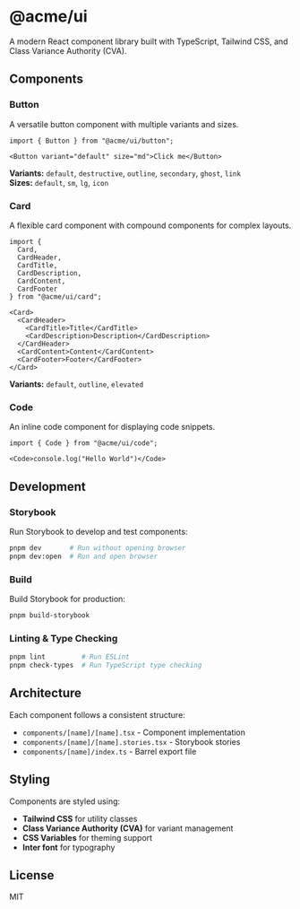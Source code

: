 # @acme/ui

A modern React component library built with TypeScript, Tailwind CSS, and Class Variance Authority (CVA).

## Components

### Button
A versatile button component with multiple variants and sizes.

```tsx
import { Button } from "@acme/ui/button";

<Button variant="default" size="md">Click me</Button>
```

**Variants:** `default`, `destructive`, `outline`, `secondary`, `ghost`, `link`  
**Sizes:** `default`, `sm`, `lg`, `icon`

### Card
A flexible card component with compound components for complex layouts.

```tsx
import {
  Card,
  CardHeader,
  CardTitle,
  CardDescription,
  CardContent,
  CardFooter
} from "@acme/ui/card";

<Card>
  <CardHeader>
    <CardTitle>Title</CardTitle>
    <CardDescription>Description</CardDescription>
  </CardHeader>
  <CardContent>Content</CardContent>
  <CardFooter>Footer</CardFooter>
</Card>
```

**Variants:** `default`, `outline`, `elevated`

### Code
An inline code component for displaying code snippets.

```tsx
import { Code } from "@acme/ui/code";

<Code>console.log("Hello World")</Code>
```

## Development

### Storybook
Run Storybook to develop and test components:

```bash
pnpm dev       # Run without opening browser
pnpm dev:open  # Run and open browser
```

### Build
Build Storybook for production:

```bash
pnpm build-storybook
```

### Linting & Type Checking
```bash
pnpm lint         # Run ESLint
pnpm check-types  # Run TypeScript type checking
```

## Architecture

Each component follows a consistent structure:
- `components/[name]/[name].tsx` - Component implementation
- `components/[name]/[name].stories.tsx` - Storybook stories
- `components/[name]/index.ts` - Barrel export file

## Styling

Components are styled using:
- **Tailwind CSS** for utility classes
- **Class Variance Authority (CVA)** for variant management
- **CSS Variables** for theming support
- **Inter font** for typography

## License

MIT